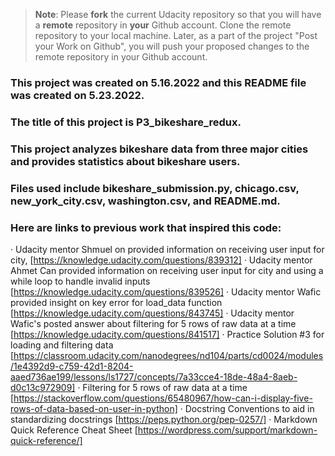 >**Note**: Please **fork** the current Udacity repository so that you will have a **remote** repository in **your** Github account. Clone the remote repository to your local machine. Later, as a part of the project "Post your Work on Github", you will push your proposed changes to the remote repository in your Github account.

### This project was created on 5.16.2022 and this README file was created on 5.23.2022.

### The title of this project is P3_bikeshare_redux.

### This project analyzes bikeshare data from three major cities and provides statistics about bikeshare users.

### Files used include bikeshare_submission.py, chicago.csv, new_york_city.csv, washington.csv, and README.md.

### Here are links to previous work that inspired this code:
· Udacity mentor Shmuel on provided information on receiving user input for city, [https://knowledge.udacity.com/questions/839312]
· Udacity mentor Ahmet Can provided information on receiving user input for city and using a while loop to handle invalid inputs [https://knowledge.udacity.com/questions/839526]
· Udacity mentor Wafic provided insight on key error for load_data function [https://knowledge.udacity.com/questions/843745]
· Udacity mentor Wafic's posted answer about filtering for 5 rows of raw data at a time [https://knowledge.udacity.com/questions/841517]
· Practice Solution #3 for loading and filtering data [https://classroom.udacity.com/nanodegrees/nd104/parts/cd0024/modules/1e4392d9-c759-42d1-8204-aaed736ae199/lessons/ls1727/concepts/7a33cce4-18de-48a4-8aeb-d0c13c972909]
· Filtering for 5 rows of raw data at a time [https://stackoverflow.com/questions/65480967/how-can-i-display-five-rows-of-data-based-on-user-in-python]
· Docstring Conventions to aid in standardizing docstrings [https://peps.python.org/pep-0257/]
· Markdown Quick Reference Cheat Sheet [https://wordpress.com/support/markdown-quick-reference/]
